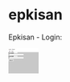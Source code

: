 # epkisan
Epkisan - Login:
<p>
  <img width="60" height="50" src="https://raw.githubusercontent.com/jq6/epkisan/main/login-epkisan.png">
</p>



